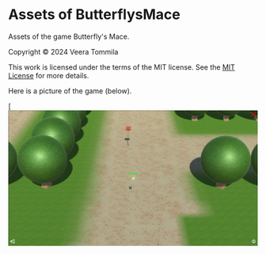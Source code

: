 # Assets of ButterflysMace
Assets of the game Butterfly's Mace.

Copyright © 2024 Veera Tommila

This work is licensed under the terms of the MIT license. See the [MIT License](LICENSE.txt) for more details.

Here is a picture of the game (below).

[![OpenID Certified](https://github.com/veeraTommila/Assets_of_Butterflys_Mace/blob/main/Pictures/Butterflys_Mace_view.png)